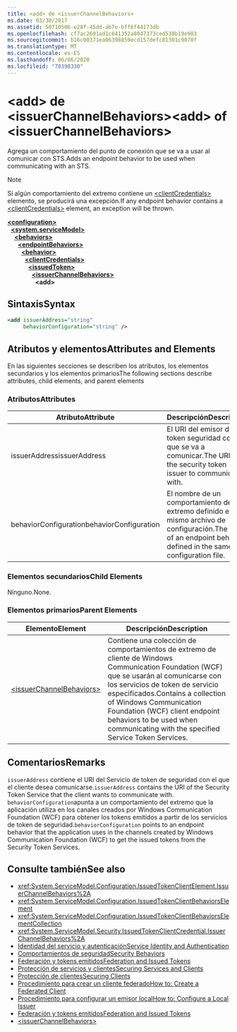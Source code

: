```yaml
---
title: <add> de <issuerChannelBehaviors>
ms.date: 03/30/2017
ms.assetid: 50710506-e28f-45dd-ab7e-bff6f44173db
ms.openlocfilehash: cf7ac2691ad1c641352a8047373ced538b19e983
ms.sourcegitcommit: b16c00371ea06398859ecd157defc81301c9070f
ms.translationtype: MT
ms.contentlocale: es-ES
ms.lasthandoff: 06/06/2020
ms.locfileid: "70398330"
---
```

# <a name="add-of-issuerchannelbehaviors"></a><span data-ttu-id="0232b-102">\<add> de \<issuerChannelBehaviors></span><span class="sxs-lookup"><span data-stu-id="0232b-102">\<add> of \<issuerChannelBehaviors></span></span>

<span data-ttu-id="0232b-103">Agrega un comportamiento del punto de conexión que se va a usar al comunicar con STS.</span><span class="sxs-lookup"><span data-stu-id="0232b-103">Adds an endpoint behavior to be used when communicating with an STS.</span></span>

> [!NOTE]
> <span data-ttu-id="0232b-104">Si algún comportamiento del extremo contiene un [\<clientCredentials>](clientcredentials.md) elemento, se producirá una excepción.</span><span class="sxs-lookup"><span data-stu-id="0232b-104">If any endpoint behavior contains a [\<clientCredentials>](clientcredentials.md) element, an exception will be thrown.</span></span>

[**\<configuration>**](../configuration-element.md)\
&nbsp;&nbsp;[**\<system.serviceModel>**](system-servicemodel.md)\
&nbsp;&nbsp;&nbsp;&nbsp;[**\<behaviors>**](behaviors.md)\
&nbsp;&nbsp;&nbsp;&nbsp;&nbsp;&nbsp;[**\<endpointBehaviors>**](endpointbehaviors.md)\
&nbsp;&nbsp;&nbsp;&nbsp;&nbsp;&nbsp;&nbsp;&nbsp;[**\<behavior>**](behavior-of-endpointbehaviors.md)\
&nbsp;&nbsp;&nbsp;&nbsp;&nbsp;&nbsp;&nbsp;&nbsp;&nbsp;&nbsp;[**\<clientCredentials>**](clientcredentials.md)\
&nbsp;&nbsp;&nbsp;&nbsp;&nbsp;&nbsp;&nbsp;&nbsp;&nbsp;&nbsp;&nbsp;&nbsp;[**\<issuedToken>**](issuedtoken.md)\
&nbsp;&nbsp;&nbsp;&nbsp;&nbsp;&nbsp;&nbsp;&nbsp;&nbsp;&nbsp;&nbsp;&nbsp;&nbsp;&nbsp;[**\<issuerChannelBehaviors>**](issuerchannelbehaviors-element.md)\
&nbsp;&nbsp;&nbsp;&nbsp;&nbsp;&nbsp;&nbsp;&nbsp;&nbsp;&nbsp;&nbsp;&nbsp;&nbsp;&nbsp;&nbsp;&nbsp;**\<add>**  

## <a name="syntax"></a><span data-ttu-id="0232b-105">Sintaxis</span><span class="sxs-lookup"><span data-stu-id="0232b-105">Syntax</span></span>

```xml
<add issuerAddress="string"
     behaviorConfiguration="string" />
```

## <a name="attributes-and-elements"></a><span data-ttu-id="0232b-106">Atributos y elementos</span><span class="sxs-lookup"><span data-stu-id="0232b-106">Attributes and Elements</span></span>

<span data-ttu-id="0232b-107">En las siguientes secciones se describen los atributos, los elementos secundarios y los elementos primarios</span><span class="sxs-lookup"><span data-stu-id="0232b-107">The following sections describe attributes, child elements, and parent elements</span></span>

### <a name="attributes"></a><span data-ttu-id="0232b-108">Atributos</span><span class="sxs-lookup"><span data-stu-id="0232b-108">Attributes</span></span>

|<span data-ttu-id="0232b-109">Atributo</span><span class="sxs-lookup"><span data-stu-id="0232b-109">Attribute</span></span>|<span data-ttu-id="0232b-110">Descripción</span><span class="sxs-lookup"><span data-stu-id="0232b-110">Description</span></span>|
|---------------|-----------------|
|<span data-ttu-id="0232b-111">issuerAddress</span><span class="sxs-lookup"><span data-stu-id="0232b-111">issuerAddress</span></span>|<span data-ttu-id="0232b-112">El URI del emisor del token seguridad con el que se va a comunicar.</span><span class="sxs-lookup"><span data-stu-id="0232b-112">The URI of the security token issuer to communicate with.</span></span>|
|<span data-ttu-id="0232b-113">behaviorConfiguration</span><span class="sxs-lookup"><span data-stu-id="0232b-113">behaviorConfiguration</span></span>|<span data-ttu-id="0232b-114">El nombre de un comportamiento del extremo definido en el mismo archivo de configuración.</span><span class="sxs-lookup"><span data-stu-id="0232b-114">The name of an endpoint behavior defined in the same configuration file.</span></span>|

### <a name="child-elements"></a><span data-ttu-id="0232b-115">Elementos secundarios</span><span class="sxs-lookup"><span data-stu-id="0232b-115">Child Elements</span></span>

<span data-ttu-id="0232b-116">Ninguno.</span><span class="sxs-lookup"><span data-stu-id="0232b-116">None.</span></span>

### <a name="parent-elements"></a><span data-ttu-id="0232b-117">Elementos primarios</span><span class="sxs-lookup"><span data-stu-id="0232b-117">Parent Elements</span></span>

|<span data-ttu-id="0232b-118">Elemento</span><span class="sxs-lookup"><span data-stu-id="0232b-118">Element</span></span>|<span data-ttu-id="0232b-119">Descripción</span><span class="sxs-lookup"><span data-stu-id="0232b-119">Description</span></span>|
|-------------|-----------------|
|[\<issuerChannelBehaviors>](issuerchannelbehaviors-element.md)|<span data-ttu-id="0232b-120">Contiene una colección de comportamientos de extremo de cliente de Windows Communication Foundation (WCF) que se usarán al comunicarse con los servicios de token de servicio especificados.</span><span class="sxs-lookup"><span data-stu-id="0232b-120">Contains a collection of Windows Communication Foundation (WCF) client endpoint behaviors to be used when communicating with the specified Service Token Services.</span></span>|

## <a name="remarks"></a><span data-ttu-id="0232b-121">Comentarios</span><span class="sxs-lookup"><span data-stu-id="0232b-121">Remarks</span></span>

<span data-ttu-id="0232b-122">`issuerAddress` contiene el URI del Servicio de token de seguridad con el que el cliente desea comunicarse.</span><span class="sxs-lookup"><span data-stu-id="0232b-122">`issuerAddress` contains the URI of the Security Token Service that the client wants to communicate with.</span></span> <span data-ttu-id="0232b-123">`behaviorConfiguration`apunta a un comportamiento del extremo que la aplicación utiliza en los canales creados por Windows Communication Foundation (WCF) para obtener los tokens emitidos a partir de los servicios de token de seguridad.</span><span class="sxs-lookup"><span data-stu-id="0232b-123">`behaviorConfiguration` points to an endpoint behavior that the application uses in the channels created by Windows Communication Foundation (WCF) to get the issued tokens from the Security Token Services.</span></span>

## <a name="see-also"></a><span data-ttu-id="0232b-124">Consulte también</span><span class="sxs-lookup"><span data-stu-id="0232b-124">See also</span></span>

- <xref:System.ServiceModel.Configuration.IssuedTokenClientElement.IssuerChannelBehaviors%2A>
- <xref:System.ServiceModel.Configuration.IssuedTokenClientBehaviorsElement>
- <xref:System.ServiceModel.Configuration.IssuedTokenClientBehaviorsElementCollection>
- <xref:System.ServiceModel.Security.IssuedTokenClientCredential.IssuerChannelBehaviors%2A>
- [<span data-ttu-id="0232b-125">Identidad del servicio y autenticación</span><span class="sxs-lookup"><span data-stu-id="0232b-125">Service Identity and Authentication</span></span>](../../../wcf/feature-details/service-identity-and-authentication.md)
- [<span data-ttu-id="0232b-126">Comportamientos de seguridad</span><span class="sxs-lookup"><span data-stu-id="0232b-126">Security Behaviors</span></span>](../../../wcf/feature-details/security-behaviors-in-wcf.md)
- [<span data-ttu-id="0232b-127">Federación y tokens emitidos</span><span class="sxs-lookup"><span data-stu-id="0232b-127">Federation and Issued Tokens</span></span>](../../../wcf/feature-details/federation-and-issued-tokens.md)
- [<span data-ttu-id="0232b-128">Protección de servicios y clientes</span><span class="sxs-lookup"><span data-stu-id="0232b-128">Securing Services and Clients</span></span>](../../../wcf/feature-details/securing-services-and-clients.md)
- [<span data-ttu-id="0232b-129">Protección de clientes</span><span class="sxs-lookup"><span data-stu-id="0232b-129">Securing Clients</span></span>](../../../wcf/securing-clients.md)
- [<span data-ttu-id="0232b-130">Procedimiento para crear un cliente federado</span><span class="sxs-lookup"><span data-stu-id="0232b-130">How to: Create a Federated Client</span></span>](../../../wcf/feature-details/how-to-create-a-federated-client.md)
- [<span data-ttu-id="0232b-131">Procedimiento para configurar un emisor local</span><span class="sxs-lookup"><span data-stu-id="0232b-131">How to: Configure a Local Issuer</span></span>](../../../wcf/feature-details/how-to-configure-a-local-issuer.md)
- [<span data-ttu-id="0232b-132">Federación y tokens emitidos</span><span class="sxs-lookup"><span data-stu-id="0232b-132">Federation and Issued Tokens</span></span>](../../../wcf/feature-details/federation-and-issued-tokens.md)
- [\<issuerChannelBehaviors>](issuerchannelbehaviors-element.md)
